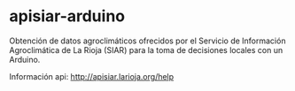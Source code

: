 # apisiar-arduino

Obtención de datos agroclimáticos ofrecidos por el Servicio de Información Agroclimática de La Rioja (SIAR) para la toma de decisiones locales con un Arduino.

Información api: http://apisiar.larioja.org/help